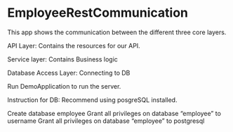 # EmployeeRestCommunication

This app shows the communication between the different three core layers.

API Layer: Contains the resources for our API.

Service layer: Contains Business logic

Database Access Layer: Connecting to DB

Run DemoApplication to run the server.

Instruction for DB:
Recommend using posgreSQL installed. 

Create database employee
Grant all privileges on database “employee” to username
Grant all privileges on database “employee” to postgresql


